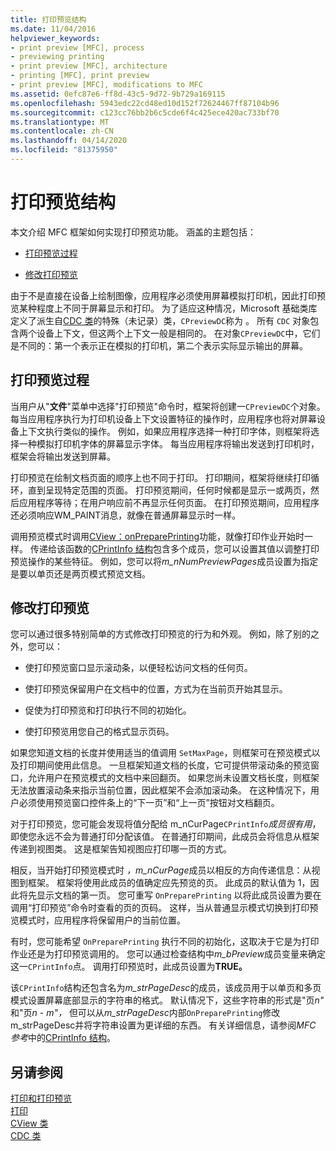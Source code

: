 ```yaml
---
title: 打印预览结构
ms.date: 11/04/2016
helpviewer_keywords:
- print preview [MFC], process
- previewing printing
- print preview [MFC], architecture
- printing [MFC], print preview
- print preview [MFC], modifications to MFC
ms.assetid: 0efc87e6-ff8d-43c5-9d72-9b729a169115
ms.openlocfilehash: 5943edc22cd48ed10d152f72624467ff87104b96
ms.sourcegitcommit: c123cc76bb2b6c5cde6f4c425ece420ac733bf70
ms.translationtype: MT
ms.contentlocale: zh-CN
ms.lasthandoff: 04/14/2020
ms.locfileid: "81375950"
---
```

# <a name="print-preview-architecture"></a>打印预览结构

本文介绍 MFC 框架如何实现打印预览功能。 涵盖的主题包括：

- [打印预览过程](#_core_the_print_preview_process)

- [修改打印预览](#_core_modifying_print_preview)

由于不是直接在设备上绘制图像，应用程序必须使用屏幕模拟打印机，因此打印预览某种程度上不同于屏幕显示和打印。 为了适应这种情况，Microsoft 基础类库定义了派生自[CDC 类](../mfc/reference/cdc-class.md)的特殊（未记录）类，`CPreviewDC`称为 。 所有 `CDC` 对象包含两个设备上下文，但这两个上下文一般是相同的。 在对象`CPreviewDC`中，它们是不同的：第一个表示正在模拟的打印机，第二个表示实际显示输出的屏幕。

## <a name="the-print-preview-process"></a><a name="_core_the_print_preview_process"></a>打印预览过程

当用户从"**文件**"菜单中选择"打印预览"命令时，框架将创建一`CPreviewDC`个对象。 每当应用程序执行为打印机设备上下文设置特征的操作时，应用程序也将对屏幕设备上下文执行类似的操作。 例如，如果应用程序选择一种打印字体，则框架将选择一种模拟打印机字体的屏幕显示字体。 每当应用程序将输出发送到打印机时，框架会将输出发送到屏幕。

打印预览在绘制文档页面的顺序上也不同于打印。 打印期间，框架将继续打印循环，直到呈现特定范围的页面。 打印预览期间，任何时候都是显示一或两页，然后应用程序等待；在用户响应前不再显示任何页面。 在打印预览期间，应用程序还必须响应WM_PAINT消息，就像在普通屏幕显示时一样。

调用预览模式时调用[CView：onPreparePrinting](../mfc/reference/cview-class.md#onprepareprinting)功能，就像打印作业开始时一样。 传递给该函数的[CPrintInfo 结构](../mfc/reference/cprintinfo-structure.md)包含多个成员，您可以设置其值以调整打印预览操作的某些特征。 例如，您可以将*m_nNumPreviewPages*成员设置为指定是要以单页还是两页模式预览文档。

## <a name="modifying-print-preview"></a><a name="_core_modifying_print_preview"></a>修改打印预览

您可以通过很多特别简单的方式修改打印预览的行为和外观。 例如，除了别的之外，您可以：

- 使打印预览窗口显示滚动条，以便轻松访问文档的任何页。

- 使打印预览保留用户在文档中的位置，方式为在当前页开始其显示。

- 促使为打印预览和打印执行不同的初始化。

- 使打印预览用您自己的格式显示页码。

如果您知道文档的长度并使用适当的值调用 `SetMaxPage`，则框架可在预览模式以及打印期间使用此信息。 一旦框架知道文档的长度，它可提供带滚动条的预览窗口，允许用户在预览模式的文档中来回翻页。 如果您尚未设置文档长度，则框架无法放置滚动条来指示当前位置，因此框架不会添加滚动条。 在这种情况下，用户必须使用预览窗口控件条上的“下一页”和“上一页”按钮对文档翻页。

对于打印预览，您可能会发现将值分配给 m_nCurPage`CPrintInfo`*成员很有用*，即使您永远不会为普通打印分配该值。 在普通打印期间，此成员会将信息从框架传递到视图类。 这是框架告知视图应打印哪一页的方式。

相反，当开始打印预览模式时 *，m_nCurPage*成员以相反的方向传递信息：从视图到框架。 框架将使用此成员的值确定应先预览的页。 此成员的默认值为 1，因此将先显示文档的第一页。 您可重写 `OnPreparePrinting` 以将此成员设置为要在调用“打印预览”命令时查看的页的页码。 这样，当从普通显示模式切换到打印预览模式时，应用程序将保留用户的当前位置。

有时，您可能希望 `OnPreparePrinting` 执行不同的初始化，这取决于它是为打印作业还是为打印预览调用的。 您可以通过检查结构中*m_bPreview*成员变量来确定这一`CPrintInfo`点。 调用打印预览时，此成员设置为**TRUE。**

该`CPrintInfo`结构还包含名为*m_strPageDesc*的成员，该成员用于以单页和多页模式设置屏幕底部显示的字符串的格式。 默认情况下，这些字符串的形式是"页*n"* 和"页*n* - *m"，* 但可以从*m_strPageDesc*内部`OnPreparePrinting`修改m_strPageDesc并将字符串设置为更详细的东西。 有关详细信息，请参阅*MFC 参考*中的[CPrintInfo 结构](../mfc/reference/cprintinfo-structure.md)。

## <a name="see-also"></a>另请参阅

[打印和打印预览](../mfc/printing-and-print-preview.md)<br/>
[打印](../mfc/printing.md)<br/>
[CView 类](../mfc/reference/cview-class.md)<br/>
[CDC 类](../mfc/reference/cdc-class.md)

